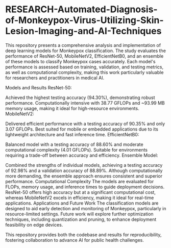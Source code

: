# RESEARCH-Automated-Diagnosis-of-Monkeypox-Virus-Utilizing-Skin-Lesion-Imaging-and-AI-Techniques


This repository presents a comprehensive analysis and implementation of deep learning models for Monkeypox classification. The study evaluates the performance of ResNet-50, MobileNetV2, EfficientNetB0, and an ensemble of these models to classify Monkeypox cases accurately. Each model's performance is assessed based on training, validation, and testing metrics, as well as computational complexity, making this work particularly valuable for researchers and practitioners in medical AI.

Models and Results
ResNet-50:

Achieved the highest testing accuracy (94.30%), demonstrating robust performance.
Computationally intensive with 38.77 GFLOPs and ~93.99 MB memory usage, making it ideal for high-resource environments.
MobileNetV2:

Delivered efficient performance with a testing accuracy of 90.35% and only 3.07 GFLOPs.
Best suited for mobile or embedded applications due to its lightweight architecture and fast inference time.
EfficientNetB0:

Balanced model with a testing accuracy of 88.60% and moderate computational complexity (4.01 GFLOPs).
Suitable for environments requiring a trade-off between accuracy and efficiency.
Ensemble Model:

Combined the strengths of individual models, achieving a testing accuracy of 92.98% and a validation accuracy of 88.89%.
Although computationally more demanding, the ensemble approach ensures consistent and superior performance.
Computational Complexity
The models are evaluated for FLOPs, memory usage, and inference times to guide deployment decisions. ResNet-50 offers high accuracy but at a significant computational cost, whereas MobileNetV2 excels in efficiency, making it ideal for real-time applications.
Applications and Future Work
The classification models are designed to aid early detection and monitoring of Monkeypox, particularly in resource-limited settings. Future work will explore further optimization techniques, including quantization and pruning, to enhance deployment feasibility on edge devices.

This repository provides both the codebase and results for reproducibility, fostering collaboration to advance AI for public health challenges.
